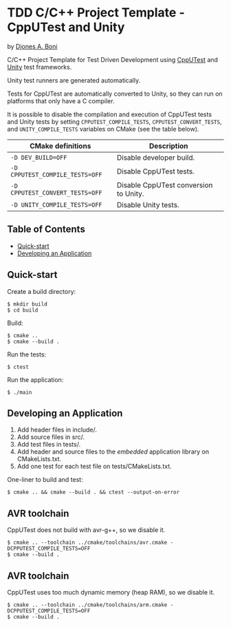 # TDD C/C++ Project Template - CppUTest and Unity

by [Djones A. Boni](https://github.com/djboni)

C/C++ Project Template for Test Driven Development using
[CppUTest](https://github.com/cpputest/cpputest) and
[Unity](https://github.com/ThrowTheSwitch/Unity) test frameworks.

Unity test runners are generated automatically.

Tests for CppUTest are automatically converted to Unity, so they can
run on platforms that only have a C compiler.

It is possible to disable the compilation and execution of CppUTest
tests and Unity tests by setting `CPPUTEST_COMPILE_TESTS`,
`CPPUTEST_CONVERT_TESTS`, and `UNITY_COMPILE_TESTS` variables on CMake
(see the table below).

| CMake definitions               | Description                           |
| ------------------------------- | ------------------------------------- |
| `-D DEV_BUILD=OFF`              | Disable developer build.              |
| `-D CPPUTEST_COMPILE_TESTS=OFF` | Disable CppUTest tests.               |
| `-D CPPUTEST_CONVERT_TESTS=OFF` | Disable CppUTest conversion to Unity. |
| `-D UNITY_COMPILE_TESTS=OFF`    | Disable Unity tests.                  |

## Table of Contents

- [Quick-start](#quick-start)
- [Developing an Application](#developing-an-application)

## Quick-start

Create a build directory:

```console
$ mkdir build
$ cd build
```

Build:

```console
$ cmake ..
$ cmake --build .
```

Run the tests:

```console
$ ctest
```

Run the application:

```console
$ ./main
```

## Developing an Application

1. Add header files in include/.
2. Add source files in src/.
3. Add test files in tests/.
4. Add header and source files to the _embedded_ application library on
   CMakeLists.txt.
5. Add one test for each test file on tests/CMakeLists.txt.

One-liner to build and test:

```console
$ cmake .. && cmake --build . && ctest --output-on-error
```

## AVR toolchain

CppUTest does not build with avr-g++, so we disable it.

```console
$ cmake .. --toolchain ../cmake/toolchains/avr.cmake -DCPPUTEST_COMPILE_TESTS=OFF
$ cmake --build .
```

## AVR toolchain

CppUTest uses too much dynamic memory (heap RAM), so we disable it.

```console
$ cmake .. --toolchain ../cmake/toolchains/arm.cmake -DCPPUTEST_COMPILE_TESTS=OFF
$ cmake --build .
```

